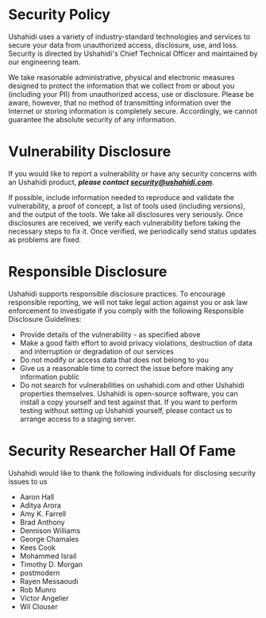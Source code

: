 # Security Policy
Ushahidi uses a variety of industry-standard technologies and services to secure your data from unauthorized access, disclosure, use, and loss. Security is directed by Ushahidi's Chief Technical Officer and maintained by our engineering team.

We take reasonable administrative, physical and electronic measures designed to protect the information that we collect from or about you (including your PII) from unauthorized access, use or disclosure. Please be aware, however, that no method of transmitting information over the Internet or storing information is completely secure. Accordingly, we cannot guarantee the absolute security of any information.

# Vulnerability Disclosure
If you would like to report a vulnerability or have any security concerns with an Ushahidi product, ***please contact security@ushahidi.com***.

If possible, include information needed to reproduce and validate the vulnerability, a proof of concept, a list of tools used (including versions), and the output of the tools. We take all disclosures very seriously. Once disclosures are received, we verify each vulnerability before taking the necessary steps to fix it. Once verified, we periodically send status updates as problems are fixed.

# Responsible Disclosure
Ushahidi supports responsible disclosure practices. To encourage responsible reporting, we will not take legal action against you or ask law enforcement to investigate if you comply with the following Responsible Disclosure Guidelines:

- Provide details of the vulnerability - as specified above
- Make a good faith effort to avoid privacy violations, destruction of data and interruption or degradation of our services
- Do not modify or access data that does not belong to you
- Give us a reasonable time to correct the issue before making any information public
- Do not search for vulnerabilities on ushahidi.com and other Ushahidi properties themselves. Ushahidi is open-source software, you can install a copy yourself and test against that. If you want to perform testing without setting up Ushahidi yourself, please contact us to arrange access to a staging server.

# Security Researcher Hall Of Fame
Ushahidi would like to thank the following individuals for disclosing security issues to us

- Aaron Hall
- Aditya Arora
- Amy K. Farrell
- Brad Anthony
- Dennison Williams
- George Chamales
- Kees Cook
- Mohammed Israil
- Timothy D. Morgan
- postmodern
- Rayen Messaoudi
- Rob Munro
- Victor Angelier
- Wil Clouser

